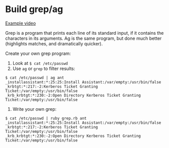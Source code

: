 # Build grep/ag

[Example video](https://vimeo.com/155066669)

Grep is a program that prints each line of its standard input, if it contains the characters in its arguments.
Ag is the same program, but done much better (highlights matches, and dramatically quicker).

Create your own grep program:

1. Look at `$ cat /etc/passwd`
1. Use `ag` or `grep` to filter results:

  ```
  $ cat /etc/passwd | ag ant
  _installassistant:*:25:25:Install Assistant:/var/empty:/usr/bin/false
  _krbtgt:*:217:-2:Kerberos Ticket Granting Ticket:/var/empty:/usr/bin/false
  _krb_krbtgt:*:230:-2:Open Directory Kerberos Ticket Granting Ticket:/var/empty:/usr/bin/false
  ```
1. Write your own grep:

  ```
  $ cat /etc/passwd | ruby grep.rb ant
  _installassistant:*:25:25:Install Assistant:/var/empty:/usr/bin/false
  _krbtgt:*:217:-2:Kerberos Ticket Granting Ticket:/var/empty:/usr/bin/false
  _krb_krbtgt:*:230:-2:Open Directory Kerberos Ticket Granting Ticket:/var/empty:/usr/bin/false
  ```
